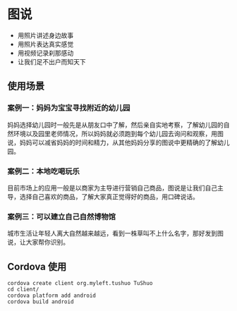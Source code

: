 # 图说

- 用照片讲述身边故事
- 用照片表达真实感觉
- 用视频记录刹那感动
- 让我们足不出户而知天下

## 使用场景

### 案例一：妈妈为宝宝寻找附近的幼儿园

妈妈选择幼儿园时一般先是从朋友口中了解，然后亲自实地考察，了解幼儿园的自然环境以及园里老师情况，所以妈妈就必须跑到每个幼儿园去询问和观察，用图说，妈妈可以减省妈妈的时间和精力，从其他妈妈分享的图说中更精确的了解幼儿园。

### 案例二：本地吃喝玩乐

目前市场上的应用一般是以商家为主导进行营销自己商品，图说是让我们自己主导，选择自己喜欢的商品，了解大家真正觉得好的商品，用口碑说话。

### 案例三：可以建立自己自然博物馆

城市生活让年轻人离大自然越来越远，看到一株草叫不上什么名字，那好发到图说，让大家帮你识别。

## Cordova 使用

```shell
cordova create client org.myleft.tushuo TuShuo
cd client/
cordova platform add android
cordova build android
```
